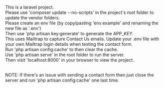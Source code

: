 This is a laravel project.<br />
Please use 'composer update --no-scripts' in the project's root folder to update the vendor folders.<br />
Please create an env file (by copy/pasting 'env.example' and renaming the new file as '.env')<br />
Then use 'php artisan key:generate' to generate the APP_KEY.<br />
This uses Mailtrap to capture Contact Us emails. Update your .env file with your own Mailtrap login details when testing the contact form.<br />
Run 'php artisan config:cache' to then clear the cache.<br />
Use 'php artisan serve' in the root folder to run the server.<br />
Then visit 'localhost:8000' in your browser to view the project.<br /><br />


NOTE: If there's an issue with sending a contact form then just close the server and run 'php artisan config:cache' one last time.
